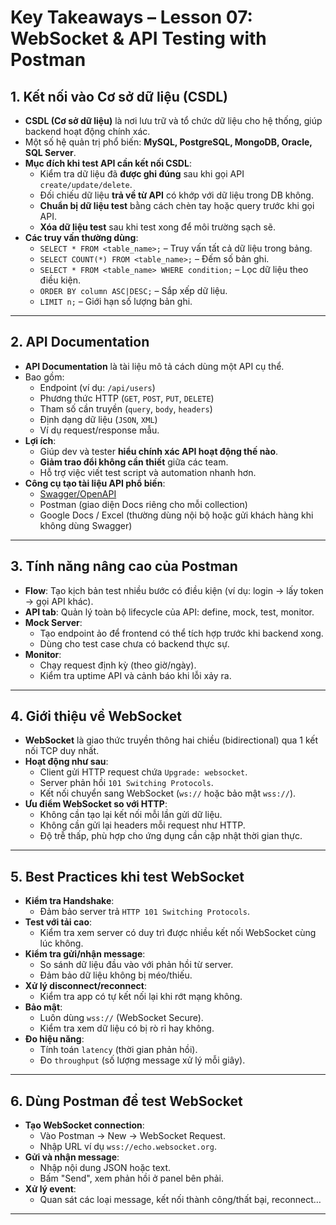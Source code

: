 # Key Takeaways – Lesson 07: WebSocket & API Testing with Postman


## 1. Kết nối vào Cơ sở dữ liệu (CSDL)

- **CSDL (Cơ sở dữ liệu)** là nơi lưu trữ và tổ chức dữ liệu cho hệ thống, giúp backend hoạt động chính xác.
- Một số hệ quản trị phổ biến: **MySQL, PostgreSQL, MongoDB, Oracle, SQL Server**.
- **Mục đích khi test API cần kết nối CSDL**:
  - Kiểm tra dữ liệu đã **được ghi đúng** sau khi gọi API `create/update/delete`.
  - Đối chiếu dữ liệu **trả về từ API** có khớp với dữ liệu trong DB không.
  -  **Chuẩn bị dữ liệu test** bằng cách chèn tay hoặc query trước khi gọi API.
  -  **Xóa dữ liệu test** sau khi test xong để môi trường sạch sẽ.
- **Các truy vấn thường dùng**:
  - `SELECT * FROM <table_name>;` – Truy vấn tất cả dữ liệu trong bảng.
  - `SELECT COUNT(*) FROM <table_name>;` – Đếm số bản ghi.
  - `SELECT * FROM <table_name> WHERE condition;` – Lọc dữ liệu theo điều kiện.
  - `ORDER BY column ASC|DESC;` – Sắp xếp dữ liệu.
  - `LIMIT n;` – Giới hạn số lượng bản ghi.

---

## 2. API Documentation

- **API Documentation** là tài liệu mô tả cách dùng một API cụ thể.
- Bao gồm:
  - Endpoint (ví dụ: `/api/users`)
  - Phương thức HTTP (`GET`, `POST`, `PUT`, `DELETE`)
  - Tham số cần truyền (`query`, `body`, `headers`)
  - Định dạng dữ liệu (`JSON`, `XML`)
  - Ví dụ request/response mẫu.
- **Lợi ích**:
  - Giúp dev và tester **hiểu chính xác API hoạt động thế nào**.
  - **Giảm trao đổi không cần thiết** giữa các team.
  - Hỗ trợ việc viết test script và automation nhanh hơn.
- **Công cụ tạo tài liệu API phổ biến**:
  - [Swagger/OpenAPI](https://swagger.io/)
  - Postman (giao diện Docs riêng cho mỗi collection)
  - Google Docs / Excel (thường dùng nội bộ hoặc gửi khách hàng khi không dùng Swagger)

---

## 3. Tính năng nâng cao của Postman

- **Flow**: Tạo kịch bản test nhiều bước có điều kiện (ví dụ: login → lấy token → gọi API khác).
- **API tab**: Quản lý toàn bộ lifecycle của API: define, mock, test, monitor.
- **Mock Server**:
  - Tạo endpoint ảo để frontend có thể tích hợp trước khi backend xong.
  - Dùng cho test case chưa có backend thực sự.
- **Monitor**:
  - Chạy request định kỳ (theo giờ/ngày).
  - Kiểm tra uptime API và cảnh báo khi lỗi xảy ra.

---

## 4. Giới thiệu về WebSocket

- **WebSocket** là giao thức truyền thông hai chiều (bidirectional) qua 1 kết nối TCP duy nhất.
- **Hoạt động như sau**:
  - Client gửi HTTP request chứa `Upgrade: websocket`.
  - Server phản hồi `101 Switching Protocols`.
  - Kết nối chuyển sang WebSocket (`ws://` hoặc bảo mật `wss://`).
- **Ưu điểm WebSocket so với HTTP**:
  - Không cần tạo lại kết nối mỗi lần gửi dữ liệu.
  - Không cần gửi lại headers mỗi request như HTTP.
  - Độ trễ thấp, phù hợp cho ứng dụng cần cập nhật thời gian thực.

---

## 5. Best Practices khi test WebSocket

- **Kiểm tra Handshake**:
  - Đảm bảo server trả `HTTP 101 Switching Protocols`.
- **Test với tải cao**:
  - Kiểm tra xem server có duy trì được nhiều kết nối WebSocket cùng lúc không.
- **Kiểm tra gửi/nhận message**:
  - So sánh dữ liệu đầu vào với phản hồi từ server.
  - Đảm bảo dữ liệu không bị méo/thiếu.
- **Xử lý disconnect/reconnect**:
  - Kiểm tra app có tự kết nối lại khi rớt mạng không.
- **Bảo mật**:
  - Luôn dùng `wss://` (WebSocket Secure).
  - Kiểm tra xem dữ liệu có bị rò rỉ hay không.
- **Đo hiệu năng**:
  - Tính toán `latency` (thời gian phản hồi).
  - Đo `throughput` (số lượng message xử lý mỗi giây).

---

## 6. Dùng Postman để test WebSocket

- **Tạo WebSocket connection**:
  - Vào Postman → New → WebSocket Request.
  - Nhập URL ví dụ `wss://echo.websocket.org`.
- **Gửi và nhận message**:
  - Nhập nội dung JSON hoặc text.
  - Bấm "Send", xem phản hồi ở panel bên phải.
- **Xử lý event**:
  - Quan sát các loại message, kết nối thành công/thất bại, reconnect…

---
